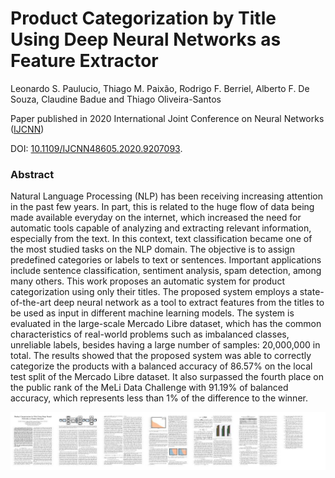 # Product Categorization by Title Using Deep Neural Networks as Feature Extractor

Leonardo S. Paulucio, Thiago M. Paixão, Rodrigo F. Berriel, Alberto F. De Souza, Claudine Badue and Thiago Oliveira-Santos

Paper published in  2020 International Joint Conference on Neural Networks ([IJCNN](https://www.ijcnn.org/))

DOI: [10.1109/IJCNN48605.2020.9207093](https://doi.org/10.1109/IJCNN48605.2020.9207093).

### Abstract
Natural Language Processing (NLP) has been receiving increasing attention in the past few years. In part, this is related to the huge flow of data being made available everyday on the internet, which increased the need for automatic tools capable of analyzing and extracting relevant information, especially from the text. In this context, text classification became one of the most studied tasks on the NLP domain. The objective is to assign predefined categories or labels to text or sentences. Important applications include sentence classification, sentiment analysis, spam detection, among many others. This work proposes an automatic system for product categorization using only their titles. The proposed system employs a state-of-the-art deep neural network as a tool to extract features from the titles to be used as input in different machine learning models. The system is evaluated in the large-scale Mercado Libre dataset, which has the common characteristics of real-world problems such as imbalanced classes, unreliable labels, besides having a large number of samples: 20,000,000 in total. The results showed that the proposed system was able to correctly categorize the products with a balanced accuracy of 86.57% on the local test split of the Mercado Libre dataset. It also surpassed the fourth place on the public rank of the MeLi Data Challenge with 91.19% of balanced accuracy, which represents less than 1% of the difference to the winner.

[![Overview](https://github.com/lspaulucio/product-categorization-ijcnn-2020/blob/master/images/thumbnail.jpeg)](https://ieeexplore.ieee.org/document/9207093)
